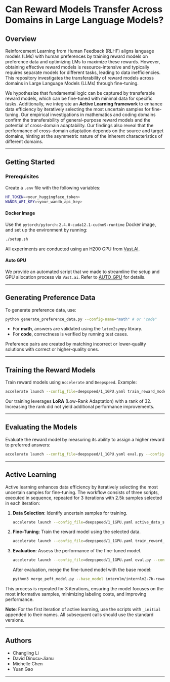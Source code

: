 # Can Reward Models Transfer Across Domains in Large Language Models?

## Overview

Reinforcement Learning from Human Feedback (RLHF) aligns language models (LMs) with human preferences by training reward models on preference data and optimizing LMs to maximize these rewards. However, obtaining effective reward models is resource-intensive and typically requires separate models for different tasks, leading to data inefficiencies. This repository investigates the transferability of reward models across domains in Large Language Models (LLMs) through fine-tuning.

We hypothesize that fundamental logic can be captured by transferable reward models, which can be fine-tuned with minimal data for specific tasks. Additionally, we integrate an **Active Learning framework** to enhance data efficiency by iteratively selecting the most uncertain samples for fine-tuning. Our empirical investigations in mathematics and coding domains confirm the transferability of general-purpose reward models and the potential of cross-domain adaptability. Our findings also reveal that the performance of cross-domain adaptation depends on the source and target domains, hinting at the asymmetric nature of the inherent characteristics of different domains.

---

## Getting Started

### Prerequisites

Create a `.env` file with the following variables:

```bash
HF_TOKEN=<your_huggingface_token>
WANDB_API_KEY=<your_wandb_api_key>
```

#### Docker Image

Use the `pytorch/pytorch:2.4.0-cuda12.1-cudnn9-runtime` Docker image, and set up the environment by running:

```bash
./setup.sh
```

All experiments are conducted using an H200 GPU from [Vast.AI](https://vast.ai).

#### Auto GPU

We provide an automated script that we made to streamline the setup and GPU allocation process via `Vast.ai`. Refer to [AUTO_GPU](auto_gpu.md) for details.

---

## Generating Preference Data

To generate preference data, use:

```bash
python generate_preference_data.py --config-name="math" # or "code"
```

- For **math**, answers are validated using the `latex2sympy` library.
- For **code**, correctness is verified by running test cases.

Preference pairs are created by matching incorrect or lower-quality solutions with correct or higher-quality ones.

---

## Training the Reward Models

Train reward models using `Accelerate` and `Deepspeed`. Example:

```bash
accelerate launch --config_file=deepspeed/1_1GPU.yaml train_reward_model.py --config-name=math_scratch.yaml 
```

Our training leverages **LoRA** (Low-Rank Adaptation) with a rank of 32. Increasing the rank did not yield additional performance improvements.

---

## Evaluating the Models

Evaluate the reward model by measuring its ability to assign a higher reward to preferred answers:

```bash
accelerate launch --config_file=deepspeed/1_1GPU.yaml eval.py --config-name=math_scratch.yaml 
```

---

## Active Learning

Active learning enhances data efficiency by iteratively selecting the most uncertain samples for fine-tuning. The workflow consists of three scripts, executed in sequence, repeated for 3 iterations with 2.5k samples selected in each iteration:

1. **Data Selection**: Identify uncertain samples for training.

    ```bash
    accelerate launch --config_file=deepspeed/1_1GPU.yaml active_data_selection.py --config-name=math.yaml
    ```

2. **Fine-Tuning**: Train the reward model using the selected data.

    ```bash
    accelerate launch --config_file=deepspeed/1_1GPU.yaml train_reward_model.py --config-name=active_learning_math.yaml
    ```

3. **Evaluation**: Assess the performance of the fine-tuned model.

    ```bash
    accelerate launch --config_file=deepspeed/1_1GPU.yaml eval.py --config-name=active_learning_math.yaml
    ```

    After evaluation, merge the fine-tuned model with the base model:

    ```bash
    python3 merge_peft_model.py --base_model internlm/internlm2-7b-reward --model_name eth-dl-rewards/internlm2-7b-reward-math-active
    ```

This process is repeated for 3 iterations, ensuring the model focuses on the most informative samples, minimizing labeling costs, and improving performance.

**Note**: For the first iteration of active learning, use the scripts with `_initial` appended to their names. All subsequent calls should use the standard versions.


---

## Authors

- Changling Li  
- David Dinucu-Jianu  
- Michelle Chen  
- Yuan Gao  

---